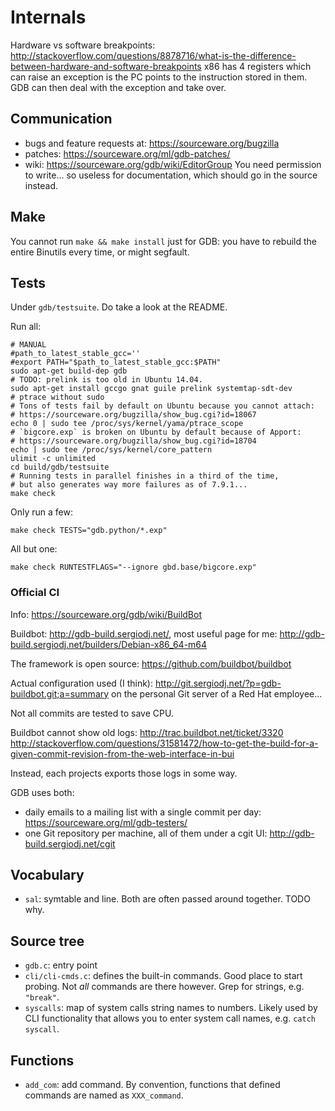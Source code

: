 # Internals

Hardware vs software breakpoints: <http://stackoverflow.com/questions/8878716/what-is-the-difference-between-hardware-and-software-breakpoints> x86 has 4 registers which can raise an exception is the PC points to the instruction stored in them. GDB can then deal with the exception and take over.

## Communication

- bugs and feature requests at: <https://sourceware.org/bugzilla>
- patches: <https://sourceware.org/ml/gdb-patches/>
- wiki: <https://sourceware.org/gdb/wiki/EditorGroup> You need permission to write... so useless for documentation, which should go in the source instead.

## Make

You cannot run `make && make install` just for GDB: you have to rebuild the entire Binutils every time, or might segfault.

## Tests

Under `gdb/testsuite`. Do take a look at the README.

Run all:

    # MANUAL
    #path_to_latest_stable_gcc=''
    #export PATH="$path_to_latest_stable_gcc:$PATH"
    sudo apt-get build-dep gdb
    # TODO: prelink is too old in Ubuntu 14.04.
    sudo apt-get install gccgo gnat guile prelink systemtap-sdt-dev
    # ptrace without sudo
    # Tons of tests fail by default on Ubuntu because you cannot attach:
    # https://sourceware.org/bugzilla/show_bug.cgi?id=18067
    echo 0 | sudo tee /proc/sys/kernel/yama/ptrace_scope
    # `bigcore.exp` is broken on Ubuntu by default because of Apport:
    # https://sourceware.org/bugzilla/show_bug.cgi?id=18704
    echo | sudo tee /proc/sys/kernel/core_pattern
    ulimit -c unlimited
    cd build/gdb/testsuite
    # Running tests in parallel finishes in a third of the time,
    # but also generates way more failures as of 7.9.1...
    make check


Only run a few:

    make check TESTS="gdb.python/*.exp"

All but one:

    make check RUNTESTFLAGS="--ignore gbd.base/bigcore.exp"

### Official CI

Info: <https://sourceware.org/gdb/wiki/BuildBot>

Buildbot: <http://gdb-build.sergiodj.net/>, most useful page for me: <http://gdb-build.sergiodj.net/builders/Debian-x86_64-m64>

The framework is open source: <https://github.com/buildbot/buildbot>

Actual configuration used (I think): <http://git.sergiodj.net/?p=gdb-buildbot.git;a=summary> on the personal Git server of a Red Hat employee...

Not all commits are tested to save CPU.

Buildbot cannot show old logs: <http://trac.buildbot.net/ticket/3320> <http://stackoverflow.com/questions/31581472/how-to-get-the-build-for-a-given-commit-revision-from-the-web-interface-in-bui>

Instead, each projects exports those logs in some way.

GDB uses both:

- daily emails to a mailing list with a single commit per day: <https://sourceware.org/ml/gdb-testers/>
- one Git repository per machine, all of them under a cgit UI: <http://gdb-build.sergiodj.net/cgit>

## Vocabulary

- `sal`: symtable and line. Both are often passed around together. TODO why.

## Source tree

- `gdb.c`: entry point
- `cli/cli-cmds.c`: defines the built-in commands. Good place to start probing. Not *all* commands are there however. Grep for strings, e.g. `"break"`.
- `syscalls`: map of system calls string names to numbers. Likely used by CLI functionality that allows you to enter system call names, e.g. `catch syscall`.

## Functions

- `add_com`: add command. By convention, functions that defined commands are named as `XXX_command`.
